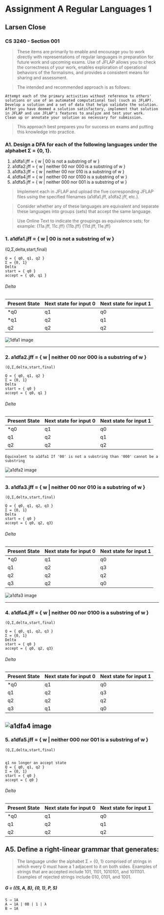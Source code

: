 # Assignment A Regular Languages 1
## Larsen Close
### CS 3240 - Section 001

>These items are primarily to enable and encourage you to work directly with representations of regular languages in preparation for future work and upcoming exams. Use of JFLAP allows you to check the correctness of your work, enables exploration of operational behaviors of the formalisms, and provides a consistent means for sharing and assessment.

>The intended and recommended approach is as follows:

    Attempt each of the primary activities without reference to others' solutions or use of an automated computational tool (such as JFLAP).
    Develop a solution and a set of data that helps validate the solution.
    After you have deemed a solution satisfactory, implement that solution in JFLAP and use JFLAP's features to analyze and test your work.
    Clean up or annotate your solution as necessary for submission.

>This approach best prepares you for success on exams and putting this knowledge into practice.



### A1. Design a DFA for each of the following languages under the alphabet Σ = {0, 1}.

1.    a1dfa1.jff = { w | 00 is not a substring of w }
2.    a1dfa2.jff = { w | neither 00 nor 000 is a substring of w }
3.    a1dfa3.jff = { w | neither 00 nor 010 is a substring of w }
4.    a1dfa4.jff = { w | neither 00 nor 0100 is a substring of w }
5.    a1dfa5.jff = { w | neither 000 nor 001 is a substring of w }

>Implement each in JFLAP and upload the five corresponding JFLAP files using the specified filenames (a1dfa1.jff, a1dfa2.jff, etc.).

>Consider whether any of these languages are equivalent and separate these languages into groups (sets) that accept the same language.

>Use Online Text to indicate the groupings as equivalence sets; for example:
>{11a.jff, 11c.jff} {11b.jff} {11d.jff, 11e.jff}





### 1. a1dfa1.jff = { w | 00 is not a substring of w }
  (Q,Σ,delta,start,final)

    Q = { q0, q1, q2 }
    Σ = {0, 1}
    Delta
    start = { q0 }
    accept = { q0, q1 }
###### Delta
|Present State   | Next state for input 0   | Next state for input 1 |
|---|---|---|
|*q0| q1| q0|   
|*q1| q2| q1|   
|q2| q2| q2|   

![1dfa1 image](./images/a1dfa1.png)



-------
### 2.    a1dfa2.jff = { w | neither 00 nor 000 is a substring of w }
    (Q,Σ,delta,start,final)

    Q = { q0, q1, q2 }
    Σ = {0, 1}
    Delta
    start = { q0 }
    accept = { q0, q1 }


###### Delta
|Present State   | Next state for input 0   | Next state for input 1 |
|---|---|---|
|*q0| q1| q0|   
|q1| q2| q1|   
|q2| q2| q2|

    Equivalent to a1dfa1 If '00' is not a substring than '000' cannot be a substring


![a1dfa2 image](./images/a1dfa2.png)

-------
### 3.    a1dfa3.jff = { w | neither 00 nor 010 is a substring of w }
    (Q,Σ,delta,start,final)

    Q = { q0, q1, q2, q3 }
    Σ = {0, 1}
    Delta
    start = { q0 }
    accept = { q0, q2, q3}

###### Delta
|Present State   | Next state for input 0   | Next state for input 1 |
|---|---|---|
|*q0| q1| q0|   
|q1| q2| q3|   
|q2| q2| q2|   
|q3| q2| q0|

![a1dfa3 image](./images/a1dfa3.png)

-------
### 4.    a1dfa4.jff = { w | neither 00 nor 0100 is a substring of w }
    (Q,Σ,delta,start,final)

    Q = { q0, q1, q2, q3 }
    Σ = {0, 1}
    Delta
    start = { q0 }
    accept = { q0, q2, q3}


###### Delta
|Present State   | Next state for input 0   | Next state for input 1 |
|---|---|---|
|*q0| q1| q0|   
|q1| q2| q3|   
|q2| q2| q2|   
|q3| q1| q0|

![a1dfa4 image](./images/a1dfa4.png)
-------
### 5.    a1dfa5.jff = { w | neither 000 nor 001 is a substring of w }
    (Q,Σ,delta,start,final)


    q1 no longer an accept state
    Q = { q0, q1, q2 }
    Σ = {0, 1}
    start = { q0 }
    accept = { q0 }

###### Delta
|Present State   | Next state for input 0   | Next state for input 1 |
|---|---|---|
|*q0| q1| q0|   
|q1| q2| q1|   
|q2| q2| q2|

 ## A5. Define a right-linear grammar that generates:

> The language under the alphabet Σ = {0, 1} comprised of strings in which every 0 must have a 1 adjacent to it on both sides. Examples of strings that are accepted include 101, 1101, 1010101, and 1011101. Examples of rejected strings include 010, 0101, and 1001.

##### G = ({S, A, B}, {0, 1}, P, S)

    S → 1A
    A → 1A | 0B | 1 | λ
    B → 1A
